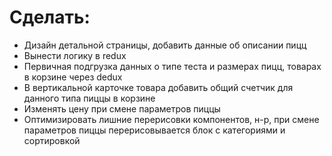 # Сделать:
- Дизайн детальной страницы, добавить данные об описании пицц
- Вынести логику в redux
- Первичная подгрузка данных о типе теста и размерах пицц, товарах в корзине через dedux
- В вертикальной карточке товара добавить общий счетчик для данного типа пиццы в корзине
- Изменять цену при смене параметров пиццы
- Оптимизировать лишние перерисовки компонентов, н-р, при смене параметров пиццы перерисовывается блок с категориями и сортировкой